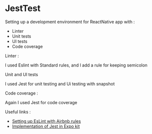 # JestTest

Setting up a development environment for ReactNative app with :
* Linter
* Unit tests
* UI tests
* Code coverage

Linter :

I used Eslint with Standard rules, and I add a rule for keeping semicolon

Unit and UI tests

I used Jest for unit testing and Ui testing with snapshot

Code coverage :

Again I used Jest for code coverage

Useful links :
* [Setting up EsLint with Airbnb rules](https://medium.com/fantageek/setting-up-eslint-and-editorconfig-in-react-native-projects-31b4d9ddd0f6)
* [Implementation of Jest in Expo kit](https://docs.expo.io/versions/v35.0.0/guides/testing-with-jest/)